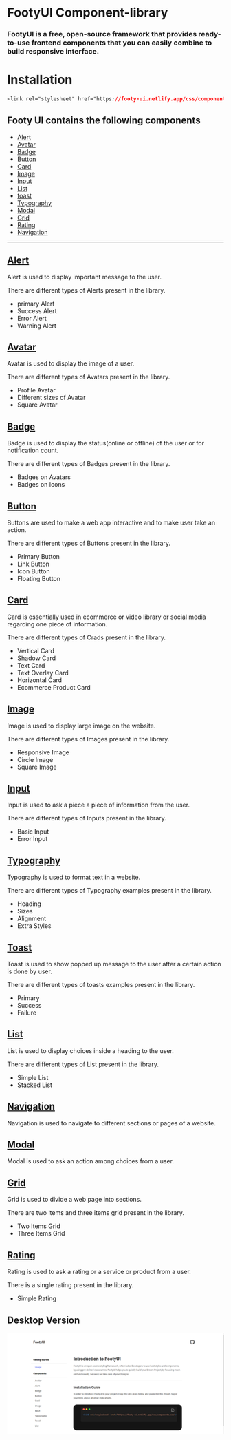 # FootyUI Component-library

### FootyUI is a free, open-source framework that provides ready-to-use frontend components that you can easily combine to build responsive interface.

# Installation

```css
<link rel="stylesheet" href="https://footy-ui.netlify.app/css/components.css">

```

## Footy UI contains the following components

- [Alert](#alert)
- [Avatar](#avatar)
- [Badge](#badge)
- [Button](#button)
- [Card](#card)
- [Image](#image)
- [Input](#input)
- [List](#list)
- [toast](#toast)
- [Typography](#typography)
- [Modal](#modal)
- [Grid](#grid)
- [Rating](#rating)
- [Navigation](#navigation)

---

## [Alert](https://footy-ui.netlify.app/components/alert/alert)

Alert is used to display important message to the user.

There are different types of Alerts present in the library.

- primary Alert
- Success Alert
- Error Alert
- Warning Alert

## [Avatar](https://footy-ui.netlify.app/components/avatar/avatar)

Avatar is used to display the image of a user.

There are different types of Avatars present in the library.

- Profile Avatar
- Different sizes of Avatar
- Square Avatar

## [Badge](https://footy-ui.netlify.app/components/badges/badge)

Badge is used to display the status(online or offline) of the user or for notification count.

There are different types of Badges present in the library.

- Badges on Avatars
- Badges on Icons

## [Button](https://footy-ui.netlify.app/components/button/button)

Buttons are used to make a web app interactive and to make user take an action.

There are different types of Buttons present in the library.

- Primary Button
- Link Button
- Icon Button
- Floating Button

## [Card](https://footy-ui.netlify.app/components/card/card)

Card is essentially used in ecommerce or video library or social media regarding one piece of information.

There are different types of Crads present in the library.

- Vertical Card
- Shadow Card
- Text Card
- Text Overlay Card
- Horizontal Card
- Ecommerce Product Card

## [Image](https://footy-ui.netlify.app/components/image/image.html)

Image is used to display large image on the website.

There are different types of Images present in the library.

- Responsive Image
- Circle Image
- Square Image

## [Input](https://footy-ui.netlify.app/components/input/input.html)

Input is used to ask a piece a piece of information from the user.

There are different types of Inputs present in the library.

- Basic Input
- Error Input

## [Typography](https://footy-ui.netlify.app/components/typography/typography.html)

Typography is used to format text in a website.

There are different types of Typography examples present in the library.

- Heading
- Sizes
- Alignment
- Extra Styles

## [Toast](https://footy-ui.netlify.app/components/toast/toast.html)

Toast is used to show popped up message to the user after a certain action is done by user.

There are different types of toasts examples present in the library.

- Primary
- Success
- Failure

## [List](https://footy-ui.netlify.app/components/list/list.html)

List is used to display choices inside a heading to the user.

There are different types of List present in the library.

- Simple List
- Stacked List

## [Navigation](https://footy-ui-temp.netlify.app/components/navbar/navbar)

Navigation is used to navigate to different sections or pages of a website.

## [Modal](https://footy-ui-temp.netlify.app/components/modal/modal)

Modal is used to ask an action among choices from a user.

## [Grid](https://footy-ui-temp.netlify.app/components/grid/grid)

Grid is used to divide a web page into sections.

There are two items and three items grid present in the library.

- Two Items Grid
- Three Items Grid

## [Rating](https://footy-ui-temp.netlify.app/components/ratings/ratings.html)

Rating is used to ask a rating or a service or product from a user.

There is a single rating present in the library.

- Simple Rating

## Desktop Version

<img src="./components/IMAGES/homepage.png">
